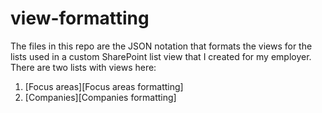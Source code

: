 # view-formatting
The files in this repo are the JSON notation that formats the views for the lists used in a custom SharePoint list view that I created for my employer.
There are two lists with views here:
  1. [Focus areas][Focus areas formatting]
  2. [Companies][Companies formatting]

